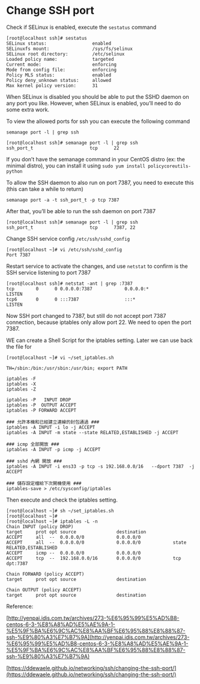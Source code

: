 # Change SSH port

 Check if SELinux is enabled, execute the `sestatus` command

```text
[root@localhost ssh]# sestatus
SELinux status:                 enabled
SELinuxfs mount:                /sys/fs/selinux
SELinux root directory:         /etc/selinux
Loaded policy name:             targeted
Current mode:                   enforcing
Mode from config file:          enforcing
Policy MLS status:              enabled
Policy deny_unknown status:     allowed
Max kernel policy version:      31

```

When SELinux is disabled you should be able to put the SSHD daemon on any port you like. However, when SELinux is enabled, you’ll need to do some extra work.

 To view the allowed ports for ssh you can execute the following command 

```text
semanage port -l | grep ssh
```

```text
[root@localhost ssh]# semanage port -l | grep ssh
ssh_port_t                     tcp      22
```

 If you don’t have the semanage command in your CentOS distro \(ex: the minimal distro\), you can install it using `sudo yum install policycoreutils-python`

 To allow the SSH daemon to also run on port 7387, you need to execute this \(this can take a while to return\)

```text
semanage port -a -t ssh_port_t -p tcp 7387
```

 After that, you’ll be able to run the ssh daemon on port 7387

```text
[root@localhost ssh]# semanage port -l | grep ssh
ssh_port_t                     tcp      7387, 22
```

Change SSH service config  `/etc/ssh/sshd_config`

```text
[root@localhost ~]# vi /etc/ssh/sshd_config
Port 7387
```

Restart service to activate the changes, and use `netstat` to confirm is the SSH service listening to port 7387

```text
[root@localhost ssh]# netstat -ant | grep :7387
tcp        0      0 0.0.0.0:7387            0.0.0.0:*               LISTEN
tcp6       0      0 :::7387                 :::*                    LISTEN
```

Now SSH port changed to 7387, but still do not accept port 7387 connection, because iptables only allow port 22. We need to open the port 7387.

WE can create a  Shell Script for the  iptables setting. Later we can use back the file for 

```text
[root@localhost ~]# vi ~/set_iptables.sh

TH=/sbin:/bin:/usr/sbin:/usr/bin; export PATH

iptables -F
iptables -X
iptables -Z

iptables -P   INPUT DROP
iptables -P  OUTPUT ACCEPT
iptables -P FORWARD ACCEPT

### 允許本機和已經建立連線的封包通過 ###
iptables -A INPUT -i lo -j ACCEPT
iptables -A INPUT -m state --state RELATED,ESTABLISHED -j ACCEPT

### icmp 全部開放 ###
iptables -A INPUT -p icmp -j ACCEPT

### sshd 內網 開放 ###
iptables -A INPUT -i ens33 -p tcp -s 192.168.0.0/16   --dport 7387  -j ACCEPT

### 儲存設定檔給下次開機使用 ###
iptables-save > /etc/sysconfig/iptables
```

Then execute and check the  iptables setting.

```text
[root@localhost ~]# sh ~/set_iptables.sh
[root@localhost ~]#
[root@localhost ~]# iptables -L -n
Chain INPUT (policy DROP)
target     prot opt source               destination
ACCEPT     all  --  0.0.0.0/0            0.0.0.0/0
ACCEPT     all  --  0.0.0.0/0            0.0.0.0/0            state RELATED,ESTABLISHED
ACCEPT     icmp --  0.0.0.0/0            0.0.0.0/0
ACCEPT     tcp  --  192.168.0.0/16       0.0.0.0/0            tcp dpt:7387

Chain FORWARD (policy ACCEPT)
target     prot opt source               destination

Chain OUTPUT (policy ACCEPT)
target     prot opt source               destination
```



Reference:

[http://yenpai.idis.com.tw/archives/273-%E6%95%99%E5%AD%B8-centos-6-3-%E8%A8%AD%E5%AE%9A-1-%E5%9F%BA%E6%9C%AC%E8%AA%BF%E6%95%88%E8%88%87-ssh-%E9%80%A3%E7%B7%9A](http://yenpai.idis.com.tw/archives/273-%E6%95%99%E5%AD%B8-centos-6-3-%E8%A8%AD%E5%AE%9A-1-%E5%9F%BA%E6%9C%AC%E8%AA%BF%E6%95%88%E8%88%87-ssh-%E9%80%A3%E7%B7%9A)

[https://ddewaele.github.io/networking/ssh/changing-the-ssh-port/](https://ddewaele.github.io/networking/ssh/changing-the-ssh-port/)





